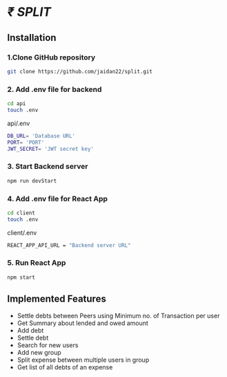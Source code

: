 # _₹ SPLIT_

## Installation

### 1.Clone GitHub repository
 ```bash
 git clone https://github.com/jaidan22/split.git
 ```

### 2. Add .env file for backend
```bash
cd api
touch .env
```
api/.env
```bash
DB_URL= 'Database URL'
PORT= 'PORT'
JWT_SECRET= 'JWT secret key'
```

### 3. Start Backend server
```bash
npm run devStart
```

### 4. Add .env file for React App
```bash
cd client
touch .env
```
client/.env
```bash
REACT_APP_API_URL = "Backend server URL"
```

### 5. Run React App
```bash
npm start
```

## Implemented Features
- Settle debts between Peers using Minimum no. of Transaction per user
- Get Summary about lended and owed amount
- Add debt
- Settle debt
- Search for new users
- Add new group
- Split expense between multiple users in group
- Get list of all debts of an expense


